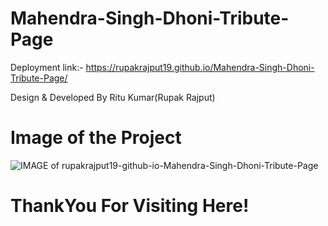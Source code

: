 # Mahendra-Singh-Dhoni-Tribute-Page

Deployment link:- https://rupakrajput19.github.io/Mahendra-Singh-Dhoni-Tribute-Page/

Design &amp; Developed By Ritu Kumar(Rupak Rajput)

# Image of the Project

![IMAGE of rupakrajput19-github-io-Mahendra-Singh-Dhoni-Tribute-Page](https://user-images.githubusercontent.com/95040772/180766267-f3808013-86f3-4dd3-ba8a-c6ff84432ff6.png)


# ThankYou For Visiting Here!
